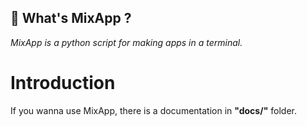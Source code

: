 ## 🤔 What's MixApp ?

*MixApp is a python script for making apps in a terminal.*

# Introduction

If you wanna use MixApp, there is a documentation in **"docs/"** folder.